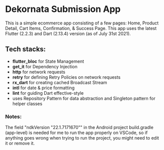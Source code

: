 # Dekornata Submission App
This is a simple ecommerce app consisting of a few pages: Home, Product Detail, Cart Items, Confirmation, & Success Page.
This app uses the latest Flutter (2.2.3) and Dart (2.13.4) version (as of July 31st 2021).

## Tech stacks:
- **flutter_bloc** for State Management
- **get_it** for Dependency Injection
- **http** for network requests
- **retry** for defining Retry Policies on network requests
- **rx_dart** for creating cached Broadcast Stream
- **intl** for date & price formatting
- **lint** for guiding Dart effective-style
- uses Repository Pattern for data abstraction and Singleton pattern for helper classes

### Notes:
The field "ndkVersion "22.1.7171670"" in the Android project build.gradle (app-level) 
is needed for me to run the app properly on VSCode, so if anything goes wrong when trying 
to run the project, you might need to edit it or remove it.
